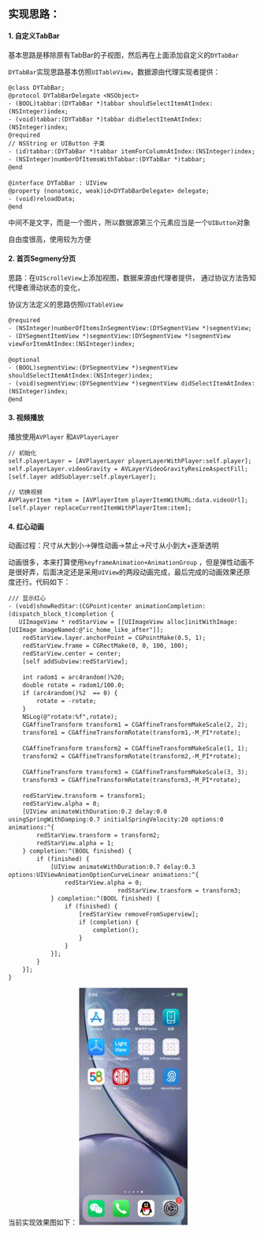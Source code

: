 

## 实现思路：



#### 1. 自定义TabBar

基本思路是移除原有TabBar的子视图，然后再在上面添加自定义的`DYTabBar`

`DYTabBar`实现思路基本仿照`UITableView`，数据源由代理实现者提供：

```objc
@class DYTabBar;
@protocol DYTabBarDelegate <NSObject>
- (BOOL)tabbar:(DYTabBar *)tabbar shouldSelectItemAtIndex:(NSInteger)index;
- (void)tabbar:(DYTabBar *)tabbar didSelectItemAtIndex:(NSInteger)index;
@required
// NSString or UIButton 子类
- (id)tabbar:(DYTabBar *)tabbar itemForColumnAtIndex:(NSInteger)index;
- (NSInteger)numberOfItemsWithTabbar:(DYTabBar *)tabbar;
@end

@interface DYTabBar : UIView
@property (nonatomic, weak)id<DYTabBarDelegate> delegate;
- (void)reloadData;
@end
```

中间不是文字，而是一个图片，所以数据源第三个元素应当是一个`UIButton`对象

自由度很高，使用较为方便



#### 2. 首页Segmeny分页

思路：在`UIScrolleView`上添加视图，数据来源由代理者提供， 通过协议方法告知代理者滑动状态的变化，

协议方法定义的思路仿照`UITableView`

```objc
@required
- (NSInteger)numberOfItemsInSegmentView:(DYSegmentView *)segmentView;
- (DYSegmentItemView *)segmentView:(DYSegmentView *)segmentView viewForItemAtIndex:(NSInteger)index;

@optional
- (BOOL)segmentView:(DYSegmentView *)segmentView shouldSelectItemAtIndex:(NSInteger)index;
- (void)segmentView:(DYSegmentView *)segmentView didSelectItemAtIndex:(NSInteger)index;
@end
```



#### 3. 视频播放

播放使用`AVPlayer` 和`AVPlayerLayer `

```objc
// 初始化
self.playerLayer = [AVPlayerLayer playerLayerWithPlayer:self.player];
self.playerLayer.videoGravity = AVLayerVideoGravityResizeAspectFill;
[self.layer addSublayer:self.playerLayer];
```

```objc
// 切换视频
AVPlayerItem *item = [AVPlayerItem playerItemWithURL:data.videoUrl];
[self.player replaceCurrentItemWithPlayerItem:item];
```



#### 4. 红心动画

动画过程：尺寸从大到小->弹性动画->禁止->尺寸从小到大+逐渐透明

动画很多，本来打算使用`keyframeAnimation+AnimationGroup` ，但是弹性动画不是很好弄，后面决定还是采用`UIView`的两段动画完成，最后完成的动画效果还原度还行。代码如下：

```objc
/// 显示红心
- (void)showRedStar:(CGPoint)center animationCompletion:(dispatch_block_t)completion {
   UIImageView * redStarView = [[UIImageView alloc]initWithImage:[UIImage imageNamed:@"ic_home_like_after"]];
    redStarView.layer.anchorPoint = CGPointMake(0.5, 1);
    redStarView.frame = CGRectMake(0, 0, 100, 100);
    redStarView.center = center;
    [self addSubview:redStarView];
    
    int radom1 = arc4random()%20;
    double rotate = radom1/100.0;
    if (arc4random()%2  == 0) {
        rotate = -rotate;
    }
    NSLog(@"rotate:%f",rotate);
    CGAffineTransform transform1 = CGAffineTransformMakeScale(2, 2);
    transform1 = CGAffineTransformRotate(transform1,-M_PI*rotate);
    
    CGAffineTransform transform2 = CGAffineTransformMakeScale(1, 1);
    transform2 = CGAffineTransformRotate(transform2,-M_PI*rotate);
    
    CGAffineTransform transform3 = CGAffineTransformMakeScale(3, 3);
    transform3 = CGAffineTransformRotate(transform3,-M_PI*rotate);
    
    redStarView.transform = transform1;
    redStarView.alpha = 0;
    [UIView animateWithDuration:0.2 delay:0.0 usingSpringWithDamping:0.7 initialSpringVelocity:20 options:0 animations:^{
        redStarView.transform = transform2;
        redStarView.alpha = 1;
    } completion:^(BOOL finished) {
        if (finished) {
            [UIView animateWithDuration:0.7 delay:0.3 options:UIViewAnimationOptionCurveLinear animations:^{
                redStarView.alpha = 0;
                               redStarView.transform = transform3;
            } completion:^(BOOL finished) {
                if (finished) {
                    [redStarView removeFromSuperview];
                    if (completion) {
                        completion();
                    }
                }
            }];
        }
    }];
}
```

当前实现效果图如下：
![alt 效果图](https://github.com/absss/DouYin/blob/master/a1.gif)

